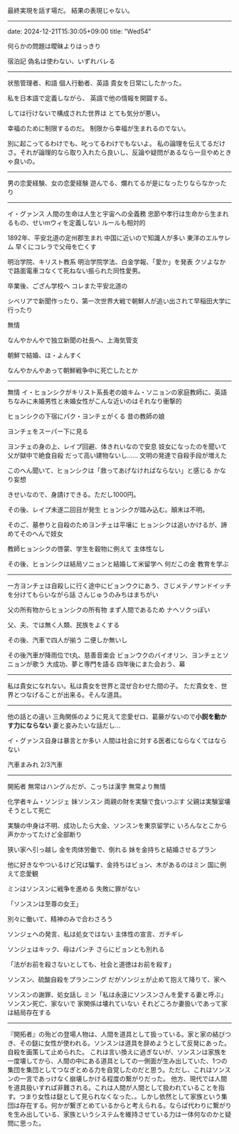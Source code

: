 最終実現を話す場だ。
結果の表現じゃない。

---
date: 2024-12-21T15:30:05+09:00
title: "Wed54"

何らかの問題は曖昧よりはっきり

宿泊記
  偽名は使わない、いずれバレる
  

---

状態管理者、和語
個人行動者、英語
貴女を日常にしたかった。

私を日本語で定義しながら、
英語で他の情報を開闢する。

しては行けないで構成された世界は
とても気分が悪い。

幸福のために制限するのだ。
制限から幸福が生まれるのでない。

別に起こってるわけでも、叱ってるわけでもないよ。
私の論理を伝えてるだけさ。それが論理的なら取り入れたら良いし、反論や疑問があるなら一旦やめときゃ良いの。

---

男の恋愛経験、女の恋愛経験
遊んでる、爛れてるが是になったりならなかったり

---

イ・グァンス
人間の生命は人生と宇宙への全義務
忠節や孝行は生命から生まれるもの、せいmウィを定義しない
ルールも相対的

1892年、平安北道の定州郡生まれ
  中国に近いので知識人が多い
  東洋のエルサレム
早くにコレラで父母を亡くす

明治学院、キリスト教系
明治学院学法、白金学報、「愛か」を発表
  クソよなかで路面電車コなくて死ねない振られた同性愛男。

卒業後、ござん学校へ
コレまた平安北道の

シベリアで新聞作ったり、第一次世界大戦で朝鮮人が追い出されて早稲田大学に行ったり

無情

なんやかんやで独立新聞の社長へ、上海気管支

朝鮮で結婚、ほ・よんすく

なんやかんやあって朝鮮戦争中に死亡したとか

---

無情
イ・ヒョンシクがキリスト系長老の娘キム・ソニョンの家庭教師に、英語
ちなみに未婚男性と未婚女性がこんな近いのはそれなり衝撃的

ヒョンシクの下宿にパク・ヨンチェがくる
  昔の教師の娘

ヨンチェをスーパー下に見る

ヨンチェの身の上、レイプ回避、体きれいなので安息
妓女になったのを聞いて父が獄中で絶食自殺
  だって高い建物ないし……
  文明の発達で自殺手段が増えた
  
このへん聞いて、ヒョンシクは「救ってあげなければならない」と感じる
  かなり妄想
  
きせいなので、身請けできる。ただし1000円。

その後、レイプ未遂二回目が発生
ヒョンシクが踏み込む。顛末は不明。

そのご、墓参りと自殺のためヨンチェは平壌に
ヒョンシクは追いかけるが、諦めてそのへんで妓女

教師ヒョンシクの啓蒙、学生を穀物に例えて
主体性なし

その後、ヒョンシクは結局ソニョンと結婚して米留学へ
  何だこの金
教育を学ぶ

---

一方ヨンチェは自殺しに行く途中にビョンウクにあう、さじメテノサンドイッチを分けてもらいながら話
さんじゅうのみちはまちがい

父の所有物からヒョンシクの所有物
まず人間であるため
  ナヘソクっぽい
  
父、夫、では無く人類、民族をよくする

その後、汽車で四人が揃う
  二便しか無いし

その後汽車が降雨位でt丸、慈善音楽会
ビョンウクのバイオリン、ヨンチェとソニョンが歌う
大成功、夢と専門を語る
四年後にまた会おう、幕

---

私は貴女になれない。私は貴女を世界と混ぜ合わせた間の子。
ただ貴女を、世界とつなげることが出来る。そんな道具。

---

他の話との違い
三角関係のように見えて恋愛ゼロ、葛藤がないので**小説を動かす力にならない**
  妻と妾みたいな話だし…
  
イ・グァンス自身は暴言とか多い
人間は社会に対する医者にならなくてはならない

汽車まみれ
2/3汽車

---

開拓者
無常はハングルだが、こっちは漢字
無常より無情

化学者キム・ソンジェ
妹ソンスン
両親の財を実験で食いつぶす
父親は実験室壊そうとして死亡

実験の中身は不明、成功したら大金、ソンスンを東京留学に
いろんなとこから声かかってたけど全部断り

狭い家へ引っ越し
金を肉体労働で、倒れる
妹を金持ちと結婚させるプラン

他に好きなやついるけど兄は騙す、金持ちはビョン、木があるのはミン
国に例えて恋愛観

ミンはソンスンに戦争を進める
失敗に罪がない

「ソンスンは至尊の女王」

別々に働いて、精神のみで合わさろう

ソンジェへの発言、私は処女ではない
  主体性の宣言、ガチギレ

ソンジェはキック、母はパンチ
さらにビョンとも別れる

「法がお前を殺さないとしても、社会と道徳はお前を殺す」

ソンスン、硫酸自殺をプランニング
だがソンジェが止めて抱えて降りて、家へ

ソンスンの謝罪、処女話し
ミン「私は永遠にソンスンさんを愛する妻と呼ぶ」
ソンスン死亡、家ないで
  家関係は壊れていない
  それどころか妻扱いであって家は結局存在する




---

『開拓者』の殆どの登場人物は、人間を道具として扱っている。家と家の結びつき、その鎹に女性が使われる。ソンスンは道具を辞めようとして反発にあった。自殺を画策して止められた。
これは言い換えに過ぎないが、ソンスンは家族を一度壊してから、人間の中にある道具としての一側面が生み出していた、1つの集団を集団としてつなぎとめる力を自覚したのだと思う。ただし、これはソンスンの一言であっけなく崩壊しかける程度の繋がりだった。
他方、現代では人間を道具扱いすれば非難される。これは人間が人間として扱われていることを指す。つまり女性は鎹として見られなくなった、。しかし依然として家族という集団は存在する。何かが繋ぎとめているからと考えられる。ならば代わりに繋がりを生み出している、家族というシステムを維持させている力は一体何なのかと疑問に思った。








